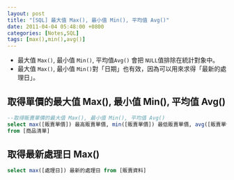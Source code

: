 ```yaml
---
layout: post
title: "[SQL] 最大值 Max(), 最小值 Min(), 平均值 Avg()"
date: 2011-04-04 05:48:00 +0800
categories: [Notes,SQL]
tags: [max(),min(),avg()]
---
```


- 最大值 `Max()`, 最小值 `Min()`, 平均值`Avg()` 會把 `NULL`值排除在統計對象中。
- 最大值 `Max()`, 最小值 `Min()`對「日期」也有效，因為可以用來求得「最新的處理日」。

## 取得單價的最大值 Max(), 最小值 Min(), 平均值 Avg()

```sql
--取得販賣單價的最大值 Max(), 最小值 Min(), 平均值 Avg()
select max([販賣單價]) 最高販賣單價, min([販賣單價]) 最低販賣單價, avg([販賣單價]) 平均販賣單價
from [商品清單]
```


## 取得最新處理日 Max()

```sql
select max([處理日]) 最新的處理日 from [販賣資料]
```